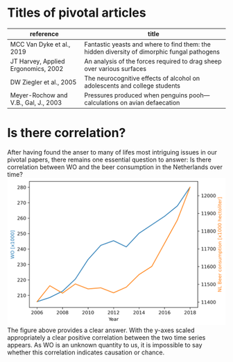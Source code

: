 # Titles of pivotal articles

reference                               | title
----------------------------------------|--------------------------------------------------------------------------------
MCC Van Dyke et al., 2019               | Fantastic yeasts and where to find them: the hidden diversity of dimorphic fungal pathogens
JT Harvey, Applied Ergonomics, 2002     | An analysis of the forces required to drag sheep over various surfaces
DW Ziegler et al., 2005                 | The neurocognitive effects of alcohol on adolescents and college students
Meyer-Rochow and V.B., Gal, J., 2003    | Pressures produced when penguins pooh—calculations on avian defaecation

# Is there correlation?
After having found the anser to many of lifes most intriguing issues in our pivotal papers, there remains one essential question to answer: Is there correlation between WO and the beer consumption in the Netherlands over time?
![](istherecorrelation.png)
The figure above provides a clear answer. With the y-axes scaled appropriately a clear positive correlation between the two time series appears. As WO is an unknown quantity to us, it is impossible to say whether this correlation indicates causation or chance.